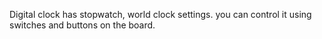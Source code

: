Digital clock has stopwatch, world clock settings. 
you can control it using switches and buttons on the board.
